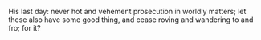 His last day: never hot and vehement prosecution in worldly matters; let these also have some good thing, and cease roving and wandering to and fro; for it?
